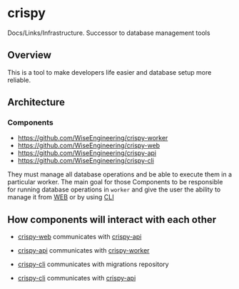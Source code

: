 # crispy
Docs/Links/Infrastructure. Successor to database management tools

## Overview 

This is a tool to make developers life easier and database setup more reliable.

## Architecture

### Components

  - https://github.com/WiseEngineering/crispy-worker
  - https://github.com/WiseEngineering/crispy-web
  - https://github.com/WiseEngineering/crispy-api
  - https://github.com/WiseEngineering/crispy-cli

They must manage all database operations and be able to execute them in a particular worker. 
The main goal for those Components to be responsible for running database operations in `worker` and give the user the ability to manage it from [WEB](https://github.com/WiseEngineering/crispy-web) or by using [CLI](https://github.com/WiseEngineering/crispy-cli)


## How components will interact with each other

- [crispy-web](https://github.com/WiseEngineering/crispy-web) communicates with [crispy-api](https://github.com/WiseEngineering/crispy-api)

 - [crispy-api](https://github.com/WiseEngineering/crispy-api) communicates with [crispy-worker](https://github.com/WiseEngineering/crispy-worker)
 
- [crispy-cli](https://github.com/WiseEngineering/crispy-cli) communicates with migrations repository

- [crispy-cli](https://github.com/WiseEngineering/crispy-cli) communicates with [crispy-api](https://github.com/WiseEngineering/crispy-api)


